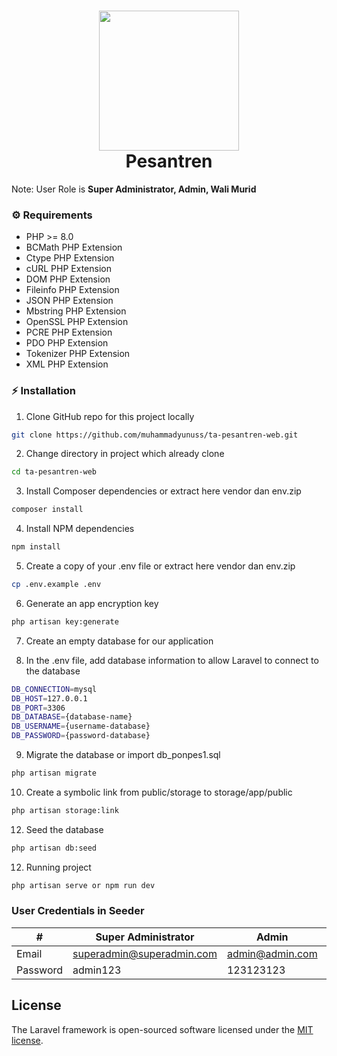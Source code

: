 <h1 align="center">
  <img src="https://raw.githubusercontent.com/laravel/art/master/logo-lockup/5%20SVG/2%20CMYK/1%20Full%20Color/laravel-logolockup-cmyk-red.svg" width="224px"/><br/>
  Pesantren
</h1>

Note: User Role is <b>Super Administrator, Admin, Wali Murid</b>

### ⚙️ Requirements
- PHP >= 8.0
- BCMath PHP Extension
- Ctype PHP Extension
- cURL PHP Extension
- DOM PHP Extension
- Fileinfo PHP Extension
- JSON PHP Extension
- Mbstring PHP Extension
- OpenSSL PHP Extension
- PCRE PHP Extension
- PDO PHP Extension
- Tokenizer PHP Extension
- XML PHP Extension

### ⚡️ Installation
1. Clone GitHub repo for this project locally
```bash
git clone https://github.com/muhammadyunuss/ta-pesantren-web.git
```
2. Change directory in project which already clone
```bash
cd ta-pesantren-web
```
3. Install Composer dependencies or extract here vendor dan env.zip
```bash
composer install 
```
4. Install NPM dependencies
```bash
npm install
```
5. Create a copy of your .env file or extract here vendor dan env.zip
```bash
cp .env.example .env
```
6. Generate an app encryption key
```bash
php artisan key:generate
```
7. Create an empty database for our application

8. In the .env file, add database information to allow Laravel to connect to the database
```bash
DB_CONNECTION=mysql
DB_HOST=127.0.0.1
DB_PORT=3306
DB_DATABASE={database-name}
DB_USERNAME={username-database}
DB_PASSWORD={password-database}
```
9. Migrate the database or import db_ponpes1.sql
```bash
php artisan migrate
```
10. Create a symbolic link from public/storage to storage/app/public
```bash
php artisan storage:link
```
12. Seed the database
```bash
php artisan db:seed
```
12. Running project
```bash
php artisan serve or npm run dev
```

### User Credentials in Seeder
| #        | Super Administrator    | Admin            | Wali Murid              |
| -------- | ---------------- | ------------------- | ------------------- |
| Email    | superadmin@superadmin.com | admin@admin.com | walimurid@walimurid.com |
| Password | admin123         | 123123123            | 123123123            |

## License

The Laravel framework is open-sourced software licensed under the [MIT license](https://opensource.org/licenses/MIT).
